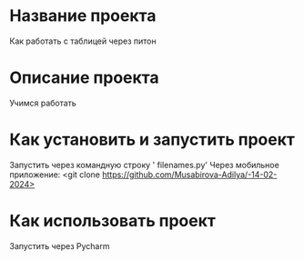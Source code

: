 # Название проекта
Как работать с таблицей через питон
# Описание проекта
Учимся работать
# Как установить и запустить проект
Запустить через командную строку
'<python3> filenames.py'
Через мобильное приложение:
<git clone https://github.com/Musabirova-Adilya/-14-02-2024>
# Как использовать проект
Запустить через Pycharm

